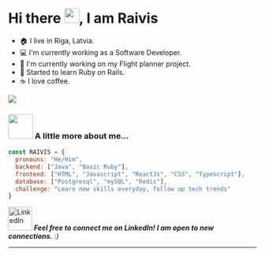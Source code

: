 
<h1 align="left" id="macropower-title">Hi there <img src="https://github.com/MartinHeinz/MartinHeinz/blob/2c8183ecfed52696e2f657d13228c6c056385262/wave.gif" width="30px">, I am Raivis</h1>

- :house: I live in Riga, Latvia.
- :computer: I'm currently working as a Software Developer.
- :dart: I'm currently working on my Flight planner project.
- :book: Started to learn Ruby on Rails.
- :coffee: I love coffee.

<a href="#Zelchs-title">
<img align="center" src="https://github-readme-stats.vercel.app/api/top-langs/?username=Zelchs&layout=compact&theme=buefy&hide_border=true" />
</a>

### <img src="https://media.giphy.com/media/VgCDAzcKvsR6OM0uWg/giphy.gif" width="50"> A little more about me...  

```javascript
const RAIVIS = {
  pronouns: "He/Him",
  backend: ["Java", "Basic Ruby"],
  frontend: ["HTML", "Javascript", "ReactJs", "CSS", "Typescript"],
  database: ["Postgresql", "mySQL", "Redis"],
  challenge: "Learn new skills everyday, follow up tech trends"
}
```

 <a href="https://www.linkedin.com/in/peterthehan">
    <img alt="LinkedIn" title="LinkedIn" height="48" width="48" src="https://cdn.simpleicons.org/linkedin"></a> <em><b>Feel free to connect me on LinkedIn! I am open to new connections.</b> :)</em>

---
